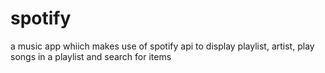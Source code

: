 # spotify
a music app whiich makes use of spotify api to display playlist, artist, play songs in a playlist and search for items
